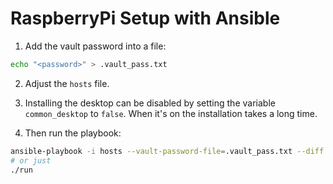 # RaspberryPi Setup with Ansible

1. Add the vault password into a file:

```sh
echo "<password>" > .vault_pass.txt
```

2. Adjust the `hosts` file.

3. Installing the desktop can be disabled by setting the variable `common_desktop` to `false`. When it's on the installation takes a long time.

4. Then run the playbook:

```sh
ansible-playbook -i hosts --vault-password-file=.vault_pass.txt --diff site.yml
# or just
./run
```
